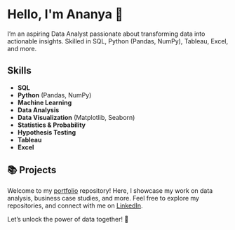 # Hello, I'm Ananya 👋

I’m an aspiring Data Analyst passionate about transforming data into actionable insights. Skilled in SQL, Python (Pandas, NumPy), Tableau, Excel, and more.

## Skills
- **SQL**
- **Python** (Pandas, NumPy)
- **Machine Learning**
- **Data Analysis**
- **Data Visualization** (Matplotlib, Seaborn)
- **Statistics & Probability**
- **Hypothesis Testing**
- **Tableau**
- **Excel**

## 📚 Projects
Welcome to my [portfolio](https://github.com/ananyajayaprakash13) repository! Here, I showcase my work on data analysis, business case studies, and more. Feel free to explore my repositories, and connect with me on [LinkedIn](#).

Let’s unlock the power of data together! 🚀

